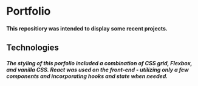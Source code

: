 # Portfolio
#### This repositiory was intended to display some recent projects. 

## Technologies
##### The styling of this porfolio included a combination of CSS grid, Flexbox, and vanilla CSS. React was used on the front-end - utilizing only a few components and incorporating hooks and state when needed. 
